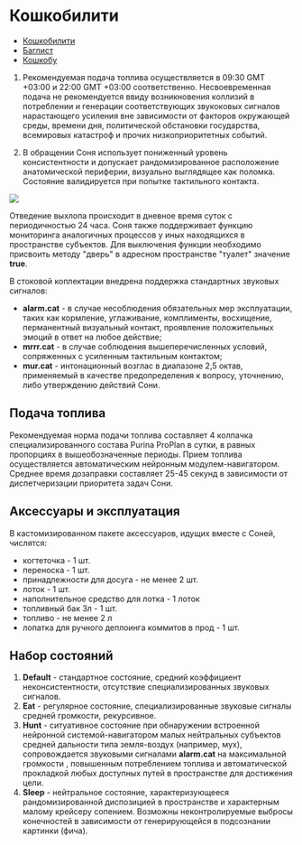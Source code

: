 # Кошкобилити

- [Кошкобилити](https://github.com/noteMASTER11/KoshkaSonya/blob/master/Usage.md)
- [Баглист](https://github.com/noteMASTER11/KoshkaSonya/blob/master/Buglist.md)
- [Кошкобу](https://pikabu.ru/story/moyo_byilostalo_6774116)

1. Рекомендуемая подача топлива осуществляется в 09:30 GMT +03:00 и 22:00 GMT +03:00 соответственно. Несвоевременная подача не рекомендуется ввиду возникновения коллизий в потреблении и генерации соответствующих звукоковых сигналов нарастающего усиления вне зависимости от факторов окружающей среды, времени дня, политической обстановки государства, всемировых катастроф и прочих низкоприоритетных событий.

3. В обращении Соня использует пониженный уровень консистентности и допускает рандомизированное расположение анатомической периферии, визуально выглядящее как поломка. Состояние валидируется при попытке тактильного контакта.

[![](https://cs11.pikabu.ru/post_img/2019/06/22/5/156118984816654574.jpg)](https://cs11.pikabu.ru/post_img/2019/06/22/5/156118984816654574.jpg)

Отведение выхлопа происходит в дневное время суток с периодичностью 24 часа. Соня также поддерживает функцию мониторинга аналогичных процессов у иных находящихся в пространстве субъектов. Для выключения функции необходимо присвоить методу "дверь" в адресном пространстве "туалет" значение **true**.

В стоковой коплектации внедрена поддержка стандартных звуковых сигналов:
- **alarm.cat** - в случае несоблюдения обязательных мер эксплуатации, таких как кормление, углаживание, комплименты, восхищение, перманентный визуальный контакт, проявление положительных эмоций в ответ на любое действие;
- **mrrr.cat** - в случае соблюдения вышеперечисленных условий, сопряженных с усиленным тактильным контактом;
- **mur.cat** - интонационный возглас в диапазоне 2,5 октав, применяемый в качестве предопределения к вопросу, уточнению, либо утверждению действий Сони.

## Подача топлива
Рекомендуемая норма подачи топлива составляет 4 колпачка специализированного состава Purina ProPlan в сутки, в равных пропорциях в вышеобозначенные периоды. Прием топлива осуществляется автоматическим нейронным модулем-навигатором. Среднее время дозаправки составляет 25-45 секунд в зависимости от диспетчеризации приоритета задач Сони.

## Аксессуары и эксплуатация
В кастомизированном пакете аксессуаров, идущих вместе с Соней, числятся:

- когтеточка - 1 шт.
- переноска - 1 шт.
- принадлежности для досуга - не менее 2 шт.
- лоток - 1 шт.
- наполнительное средство для лотка - 1 лоток
- топливный бак 3л - 1 шт.
- топливо - не менее 2 л
- лопатка для ручного деплоинга коммитов в прод - 1 шт.

## Набор состояний

1. **Default** - стандартное состояние, средний коэффициент неконсистентности, отсутствие специализированных звуковых сигналов.
2. **Eat** - регулярное состояние, специализированные звуковые сигналы средней громкости, рекурсивное.
3. **Hunt** - ситуативное состояние при обнаружении встроенной нейронной системой-навигатором малых нейтральных субъектов средней дальности типа земля-воздух (например, мух), сопровождается звуковыми сигналами **alarm.cat** на максимальной громкости , повышенным потреблением топлива и автоматической прокладкой любых доступных путей в пространстве для достижения цели.
4. **Sleep** - нейтральное состояние, характеризующееся рандомизированной диспозицией в пространстве и характерным малому крейсеру сопением. Возможны неконтролируемые выбросы конечностей в зависимости от генерирующейся в подсознании картинки (фича).
